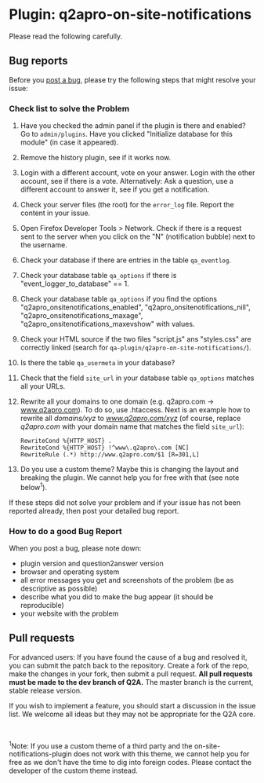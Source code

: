 # Plugin: q2apro-on-site-notifications #

Please read the following carefully.

## Bug reports

Before you [post a bug](https://github.com/q2apro/q2apro-on-site-notifications/issues), please try the following steps that might resolve your issue: 

### Check list to solve the Problem

1. Have you checked the admin panel if the plugin is there and enabled? Go to `admin/plugins`. Have you clicked "Initialize database for this module" (in case it appeared).
2. Remove the history plugin, see if it works now.
3. Login with a different account, vote on your answer. Login with the other account, see if there is a vote. Alternatively: Ask a question, use a different account to answer it, see if you get a notification.
4. Check your server files (the root) for the `error_log` file. Report the content in your issue.
5. Open Firefox Developer Tools > Network. Check if there is a request sent to the server when you click on the "N" (notification bubble) next to the username.
6. Check your database if there are entries in the table `qa_eventlog`.
7. Check your database table `qa_options` if there is "event_logger_to_database" == 1.
8. Check your database table `qa_options` if you find the options "q2apro_onsitenotifications_enabled", "q2apro_onsitenotifications_nill", "q2apro_onsitenotifications_maxage", "q2apro_onsitenotifications_maxevshow" with values.
9. Check your HTML source if the two files "script.js" ans "styles.css" are correctly linked (search for `qa-plugin/q2apro-on-site-notifications/`).
10. Is there the table `qa_usermeta` in your database?
11. Check that the field `site_url` in your database table `qa_options` matches all your URLs.
12. Rewrite all your domains to one domain (e.g. q2apro.com → www.q2apro.com). To do so, use .htaccess. Next is an example how to rewrite all *domains/xyz* to *www.q2apro.com/xyz* (of course, replace *q2apro.com* with your domain name that matches the field `site_url`):
 
	`RewriteCond %{HTTP_HOST} .`  
	`RewriteCond %{HTTP_HOST} !^www\.q2apro\.com [NC]`  
	`RewriteRule (.*) http://www.q2apro.com/$1 [R=301,L]`  

13. Do you use a custom theme? Maybe this is changing the layout and breaking the plugin. We cannot help you for free with that (see note below<sup>1</sup>).


If these steps did not solve your problem and if your issue has not been reported already, then post your detailed bug report. 

### How to do a good Bug Report  

When you post a bug, please note down:

- plugin version and question2answer version
- browser and operating system
- all error messages you get and screenshots of the problem (be as descriptive as possible)
- describe what you did to make the bug appear (it should be reproducible)
- your website with the problem 


## Pull requests

For advanced users: If you have found the cause of a bug and resolved it, you can submit the patch back to the  repository. Create a fork of the repo, make the changes in your fork, then submit a pull request. **All pull requests must be made to the dev branch of Q2A.** The master branch is the current, stable release version.

If you wish to implement a feature, you should start a discussion in the issue list. We welcome all ideas but they may not be appropriate for the Q2A core.

<br />

<sup>1</sup>Note: If you use a custom theme of a third party and the on-site-notifications-plugin does not work with this theme, we cannot help you for free as we don't have the time to dig into foreign codes. Please contact the developer of the custom theme instead.
